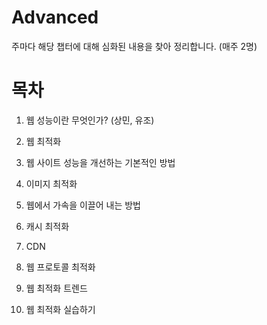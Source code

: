 # Advanced

주마다 해당 챕터에 대해 심화된 내용을 찾아 정리합니다. (매주 2명)



# 목차

1. 웹 성능이란 무엇인가? (상민, 유조)

2. 웹 최적화

3. 웹 사이트 성능을 개선하는 기본적인 방법

4. 이미지 최적화

5. 웹에서 가속을 이끌어 내는 방법

6. 캐시 최적화

7. CDN

8. 웹 프로토콜 최적화

9. 웹 최적화 트렌드

10. 웹 최적화 실습하기



